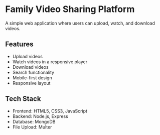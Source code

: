 # Family Video Sharing Platform

A simple web application where users can upload, watch, and download videos.

## Features
- Upload videos
- Watch videos in a responsive player
- Download videos
- Search functionality
- Mobile-first design
- Responsive layout

## Tech Stack
- Frontend: HTML5, CSS3, JavaScript
- Backend: Node.js, Express
- Database: MongoDB
- File Upload: Multer
